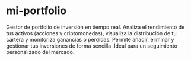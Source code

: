 # mi-portfolio
Gestor de portfolio de inversión en tiempo real. Analiza el rendimiento de tus activos (acciones y criptomonedas), visualiza la distribución de tu cartera y monitoriza ganancias o pérdidas. Permite añadir, eliminar y gestionar tus inversiones de forma sencilla. Ideal para un seguimiento personalizado del mercado.
